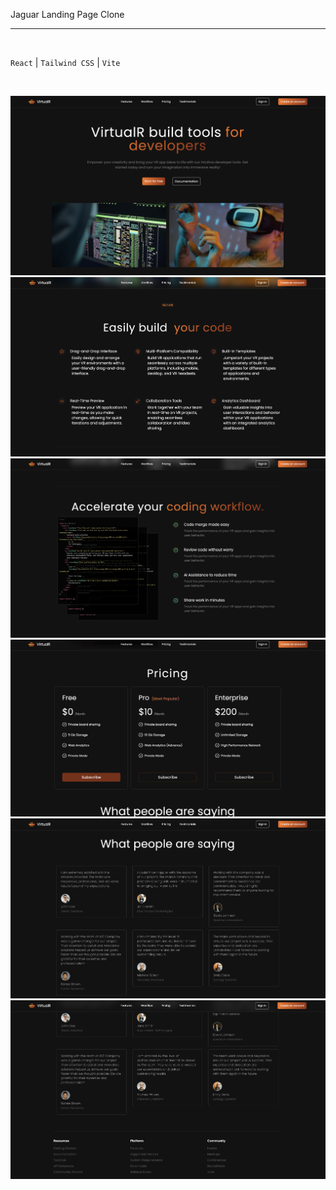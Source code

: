 Jaguar Landing Page Clone
<hr>
<br>

``React`` | ``Tailwind CSS`` | ``Vite``

<br>
<!-- OVERVIEW
<br>
<br>
This project is a clone of the official Jaguar website. 
It aims to replicate the design and functionality of the original website, providing users with a similar browsing experience.
<br>
<br>
FEATURES
<br>
<br>
Responsive Design: The website is designed to be fully responsive, ensuring a seamless experience across various devices and screen sizes.
<br>
<br>
Navigation Menu: Implements a navigation menu similar to the original website, allowing users to easily navigate between different sections.
<br>
<br>
Car Listings: Displays a range of Jaguar car listings with detailed information and images, mimicking the layout and styling of the original website.
<br>
<br>
Interactive Elements: Incorporates JavaScript to add interactive elements such as car image sliders, hover effects, and dropdown menus. -->

![](images/VIRTUAL-1.png)
![](images/VIRTUAL-2.png)
![](images/VIRTUAL-3.png)
![](images/VIRTUAL-4.png)
![](images/VIRTUAL-5.png)
![](images/VIRTUAL-6.png)

